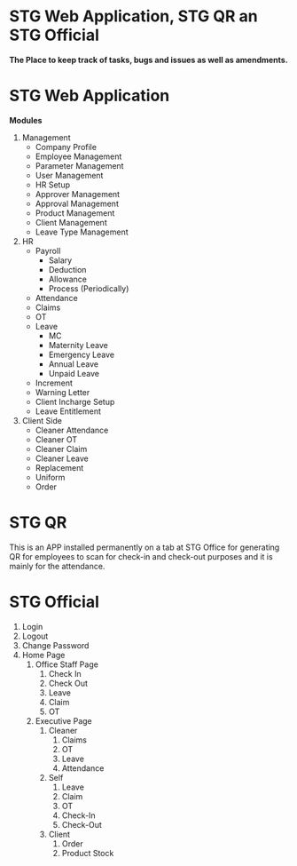 # STG Web Application, STG QR an STG Official
**The Place to keep track of tasks, bugs and issues as well as amendments.**
# STG Web Application
**Modules**
1. Management
   - Company Profile
   - Employee Management
   - Parameter Management
   - User Management
   - HR Setup
   - Approver Management
   - Approval Management
   - Product Management
   - Client Management
   - Leave Type Management
2. HR
   - Payroll
     - Salary
     - Deduction
     - Allowance
     - Process (Periodically)
   - Attendance
   - Claims
   - OT
   - Leave
     - MC
     - Maternity Leave
     - Emergency Leave
     - Annual Leave
     - Unpaid Leave
   - Increment
   - Warning Letter
   - Client Incharge Setup
   - Leave Entitlement
3. Client Side
   - Cleaner Attendance
   - Cleaner OT
   - Cleaner Claim
   - Cleaner Leave
   - Replacement
   - Uniform
   - Order
# STG QR
This is an APP installed permanently on a tab at STG Office for generating QR for employees to scan for check-in and check-out purposes and it is mainly for the attendance.
# STG Official
1. Login
2. Logout
3. Change Password
4. Home Page
   1. Office Staff Page
      1. Check In
      2. Check Out
      3. Leave
      4. Claim
      5. OT
   3. Executive Page
      1. Cleaner
         1. Claims
         2. OT
         3. Leave
         4. Attendance   
      2. Self
         1. Leave
         2. Claim
         3. OT
         4. Check-In
         5. Check-Out
      3. Client
         1. Order
         2. Product Stock
